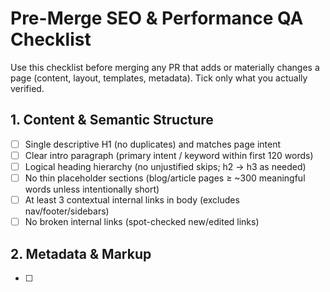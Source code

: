 # Pre-Merge SEO & Performance QA Checklist

Use this checklist before merging any PR that adds or materially changes a page (content, layout, templates, metadata). Tick only what you actually verified.

## 1. Content & Semantic Structure
- [ ] Single descriptive H1 (no duplicates) and matches page intent
- [ ] Clear intro paragraph (primary intent / keyword within first 120 words)
- [ ] Logical heading hierarchy (no unjustified skips; h2 → h3 as needed)
- [ ] No thin placeholder sections (blog/article pages ≥ ~300 meaningful words unless intentionally short)
- [ ] At least 3 contextual internal links in body (excludes nav/footer/sidebars)
- [ ] No broken internal links (spot-checked new/edited links)

## 2. Metadata & Markup
- [ ] <title> length ~45–60 chars (concise, differentiating)
- [ ] Meta description ~120–160 chars (compelling, non-keyword-stuffed)
- [ ] Canonical tag present and correct apex (no unintended `www` / query duplication)
- [ ] OG tags (og:title, og:description, og:image) present & relevant
- [ ] Twitter card meta present (`summary_large_image` when image available)
- [ ] JSON-LD (if included) validates (no console errors) and matches visible content
- [ ] No accidental `noindex` or `nofollow` directives
- [ ] `<link rel="alternate" type="application/rss+xml">` unaffected (if editing blog plumbing)

## 3. Media & Accessibility
- [ ] All meaningful images have descriptive `alt`; decorative images use empty alt or `aria-hidden`
- [ ] Largest above-the-fold image uses Next `<Image>` with explicit width & height
- [ ] LCP hero image: optimized (target ≤ 200 KB compressed) & uses `priority` + proper `sizes`
- [ ] No layout shift caused by images (CLS-safe dimensions)

## 4. Performance & Core Web Vitals (Lab Checks)
- [ ] Mobile Lighthouse Performance ≥ 90 (or documented reason if < 90)
- [ ] LCP < 2.5s (lab) on throttled mobile test
- [ ] CLS < 0.1 (no late-loading layout shifts)
- [ ] JS console: no errors or noisy warnings introduced
- [ ] Network: no 404/500 for newly referenced assets

## 5. Analytics & Tracking
- [ ] GA4 page_view firing (check DebugView)
- [ ] Custom events relevant to change (e.g., `lead_form_*`) fire with expected params
- [ ] No duplicate event bursts (e.g., submit firing twice)

## 6. Sitemap / Indexability
- [ ] New page (if applicable) is (or will be) added to sitemap generation logic
- [ ] `robots.txt` does not block the new/modified path
- [ ] URL structure consistent (trailing slash policy unchanged)

## 7. Slugs & Routing Integrity
- [ ] Slug naming consistent (kebab-case, descriptive, stable)
- [ ] No duplicate slug conflict (no shadowed route or overwritten existing page)
- [ ] Internal links updated if slug changed

## 8. Quality & Consistency Extras
- [ ] Keyword intent aligned with user problem (no stuffing)
- [ ] CTAs present & clear (primary action above the fold or near decision points)
- [ ] Structured data (Breadcrumb / Article / FAQ / HowTo) updated if content meaning changed
- [ ] Date metadata (for blog) correct & in ISO format

## 9. Post-Merge Follow-Ups (Track After Deployment)
- [ ] Inspect URL in Google Search Console once deployed
- [ ] Monitor GA4 for initial engagement & event integrity
- [ ] Optional: Capture baseline Lighthouse report (store score in PR comments)

## 10. Quick Triage for Rejections
If any of these are true, request revisions before merge:
- Missing or incorrect canonical
- Title/description grossly out of range or duplicate of another core URL
- LCP asset > 400 KB or no dimensions
- Introduces console errors or broken internal links
- JSON-LD syntax error for a previously valid page

---
**Tip:** Paste this checklist into your PR description and check items as you verify them. For small copy-only edits (typo, wording) you may mark only directly impacted items.
